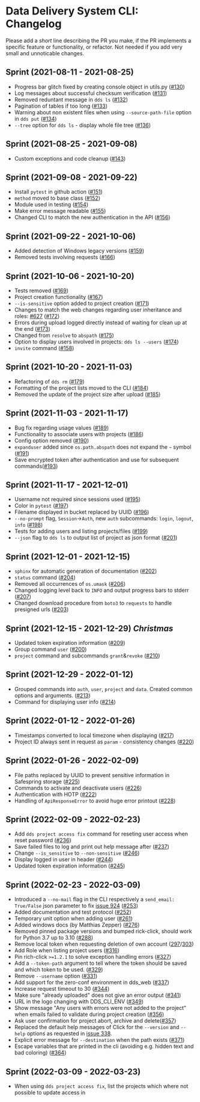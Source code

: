 # Data Delivery System CLI: Changelog

Please add a _short_ line describing the PR you make, if the PR implements a specific feature or functionality, or refactor. Not needed if you add very small and unnoticable changes.

## Sprint (2021-08-11 - 2021-08-25)

* Progress bar glitch fixed by creating console object in utils.py ([#130](https://github.com/ScilifelabDataCentre/dds_cli/pull/130))
* Log messages about successful checksum verification ([#131](https://github.com/ScilifelabDataCentre/dds_cli/pull/131))
* Removed reduntant message in `dds ls` ([#132](https://github.com/ScilifelabDataCentre/dds_cli/pull/132))
* Pagination of tables if too long ([#133](https://github.com/ScilifelabDataCentre/dds_cli/pull/133))
* Warning about non existent files when using `--source-path-file` option in `dds put` ([#134](https://github.com/ScilifelabDataCentre/dds_cli/pull/134))
* `--tree` option for `dds ls` - display whole file tree ([#136](https://github.com/ScilifelabDataCentre/dds_cli/pull/136))

## Sprint (2021-08-25 - 2021-09-08)

* Custom exceptions and code cleanup ([#143](https://github.com/ScilifelabDataCentre/dds_cli/pull/143))

## Sprint (2021-09-08 - 2021-09-22)

* Install `pytest` in github action ([#151](https://github.com/ScilifelabDataCentre/dds_cli/pull/151))
* `method` moved to base class ([#152](https://github.com/ScilifelabDataCentre/dds_cli/pull/152))
* Module used in testing ([#154](https://github.com/ScilifelabDataCentre/dds_cli/pull/154))
* Make error message readable ([#155](https://github.com/ScilifelabDataCentre/dds_cli/pull/155))
* Changed CLI to match the new authentication in the API ([#156](https://github.com/ScilifelabDataCentre/dds_cli/pull/156))

## Sprint (2021-09-22 - 2021-10-06)

* Added detection of Windows legacy versions ([#159](https://github.com/ScilifelabDataCentre/dds_cli/pull/159))
* Removed tests involving requests ([#166](https://github.com/ScilifelabDataCentre/dds_cli/pull/166))

## Sprint (2021-10-06 - 2021-10-20)

* Tests removed ([#169](https://github.com/ScilifelabDataCentre/dds_cli/pull/169))
* Project creation functionality ([#167](https://github.com/ScilifelabDataCentre/dds_cli/pull/167))
* `--is-sensitive` option added to project creation ([#171](https://github.com/ScilifelabDataCentre/dds_cli/pull/171))
* Changes to match the web changes regarding user inheritance and roles: [#627](https://github.com/ScilifelabDataCentre/dds_web/pull/627) ([#172](https://github.com/ScilifelabDataCentre/dds_cli/pull/172))
* Errors during upload logged directly instead of waiting for clean up at the end ([#173](https://github.com/ScilifelabDataCentre/dds_cli/pull/173))
* Changed from `resolve` to `abspath` ([#175](https://github.com/ScilifelabDataCentre/dds_cli/pull/175))
* Option to display users involved in projects: `dds ls --users` ([#174](https://github.com/ScilifelabDataCentre/dds_cli/pull/174))
* `invite` command ([#158](https://github.com/ScilifelabDataCentre/dds_cli/pull/158))

## Sprint (2021-10-20 - 2021-11-03)

* Refactoring of `dds rm` ([#179](https://github.com/ScilifelabDataCentre/dds_cli/pull/179))
* Formatting of the project lists moved to the CLI ([#184](https://github.com/ScilifelabDataCentre/dds_cli/pull/184))
* Removed the update of the project size after upload ([#185](https://github.com/ScilifelabDataCentre/dds_cli/pull/185))

## Sprint (2021-11-03 - 2021-11-17)

* Bug fix regarding usage values ([#189](https://github.com/ScilifelabDataCentre/dds_cli/pull/189))
* Functionality to associate users with projects ([#186](https://github.com/ScilifelabDataCentre/dds_cli/pull/186))
* Config option removed ([#190](https://github.com/ScilifelabDataCentre/dds_cli/pull/190))
* `expanduser` added since `os.path.abspath` does not expand the `~` symbol ([#191](https://github.com/ScilifelabDataCentre/dds_cli/pull/191))
* Save encrypted token after authentication and use for subsequent commands([#193](https://github.com/ScilifelabDataCentre/dds_cli/pull/193))

## Sprint (2021-11-17 - 2021-12-01)

* Username not required since sessions used ([#195](https://github.com/ScilifelabDataCentre/dds_cli/pull/195))
* Color in `pytest` ([#197](https://github.com/ScilifelabDataCentre/dds_cli/pull/197))
* Filename displayed in bucket replaced by UUID ([#196](https://github.com/ScilifelabDataCentre/dds_cli/pull/196))
* `--no-prompt` flag, `Session`->`Auth`, new `auth` subcommands: `login`, `logout`, `info` ([#198](https://github.com/ScilifelabDataCentre/dds_cli/pull/198))
* Tests for adding users and listing projects/files ([#199](https://github.com/ScilifelabDataCentre/dds_cli/pull/199))
* `--json` flag to `dds ls` to output list of project as json format ([#201](https://github.com/ScilifelabDataCentre/dds_cli/pull/201))

## Sprint (2021-12-01 - 2021-12-15)

* `sphinx` for automatic generation of documentation ([#202](https://github.com/ScilifelabDataCentre/dds_cli/pull/202))
* `status` command ([#204](https://github.com/ScilifelabDataCentre/dds_cli/pull/204))
* Removed all occurrences of `os.umask` ([#206](https://github.com/ScilifelabDataCentre/dds_cli/pull/206))
* Changed logging level back to `INFO` and output progress bars to stderr ([#207](https://github.com/ScilifelabDataCentre/dds_cli/pull/209))
* Changed download procedure from `boto3` to `requests` to handle presigned urls ([#203](https://github.com/ScilifelabDataCentre/dds_cli/pull/203))

## Sprint (2021-12-15 - 2021-12-29) _Christmas_

* Updated token expiration information ([#209](https://github.com/ScilifelabDataCentre/dds_cli/pull/209))
* Group command `user` ([#200](https://github.com/ScilifelabDataCentre/dds_cli/pull/200))
* `project` command and subcommands `grant`&`revoke` ([#210](https://github.com/ScilifelabDataCentre/dds_cli/pull/210))

## Sprint (2021-12-29 - 2022-01-12)

* Grouped commands into `auth`, `user`, `project` and `data`. Created common options and arguments. ([#213](https://github.com/ScilifelabDataCentre/dds_cli/pull/213))
* Command for displaying user info ([#214](https://github.com/ScilifelabDataCentre/dds_cli/pull/214))

## Sprint (2022-01-12 - 2022-01-26)

* Timestamps converted to local timezone when displaying ([#217](https://github.com/ScilifelabDataCentre/dds_cli/pull/217))
* Project ID always sent in request as `param` - consistency changes ([#220](https://github.com/ScilifelabDataCentre/dds_cli/pull/220))

## Sprint (2022-01-26 - 2022-02-09)

* File paths replaced by UUID to prevent sensitive information in Safespring storage ([#225](https://github.com/ScilifelabDataCentre/dds_cli/pull/225))
* Commands to activate and deactivate users ([#226](https://github.com/ScilifelabDataCentre/dds_cli/pull/226))
* Authentication with HOTP ([#222](https://github.com/ScilifelabDataCentre/dds_cli/pull/222))
* Handling of `ApiResponseError` to avoid huge error printout ([#228](https://github.com/ScilifelabDataCentre/dds_cli/pull/228))

## Sprint (2022-02-09 - 2022-02-23)

* Add `dds project access fix` command for reseting user access when reset password ([#236](https://github.com/ScilifelabDataCentre/dds_cli/pull/236))
* Save failed files to log and print out help message after ([#237](https://github.com/ScilifelabDataCentre/dds_cli/pull/237))
* Change `--is_sensitive` to `--non-sensitive` ([#246](https://github.com/ScilifelabDataCentre/dds_cli/pull/246))
* Display logged in user in header ([#244](https://github.com/ScilifelabDataCentre/dds_cli/pull/244))
* Updated token expiration information ([#245](https://github.com/scilifelabdatacentre/dds_cli/issues/245))

## Sprint (2022-02-23 - 2022-03-09)

* Introduced a `--no-mail` flag in the CLI respectively a `send_email: True/False` json parameter to fix [issue 924](https://github.com/scilifelabdatacentre/dds_web/issues/924) ([#253](https://github.com/ScilifelabDataCentre/dds_cli/pull/253))
* Added documentation and test protocol ([#252](https://github.com/ScilifelabDataCentre/dds_cli/pull/252))
* Temporary unit option when adding user ([#261](https://github.com/ScilifelabDataCentre/dds_cli/pull/261))
* Added windows docs (by Matthias Zepper) ([#276](https://github.com/ScilifelabDataCentre/dds_cli/pull/276))
* Removed pinned package versions and bumped rick-click, should work for Python 3.7 up to 3.10 ([#288](https://github.com/ScilifelabDataCentre/dds_cli/pull/288))
* Remove local token when requesting deletion of own account ([297](https://github.com/ScilifelabDataCentre/dds_cli/pull/297)/[303](https://github.com/ScilifelabDataCentre/dds_cli/pull/303))
* Add Role when listing project users ([#316](https://github.com/ScilifelabDataCentre/dds_cli/pull/316))
* Pin rich-click `>=1.2.1` to solve exception handling errors ([#327](https://github.com/ScilifelabDataCentre/dds_cli/pull/327))
* Add a `--token-path` argument to tell where the token should be saved and which token to be used. ([#329](https://github.com/ScilifelabDataCentre/dds_cli/pull/329))
* Remove `--username` option ([#331](https://github.com/ScilifelabDataCentre/dds_cli/pull/331))
* Add support for the zero-conf environment in dds_web ([#337](https://github.com/ScilifelabDataCentre/dds_cli/pull/337))
* Increase request timeout to 30 ([#344](https://github.com/ScilifelabDataCentre/dds_cli/pull/344))
* Make sure "already uploaded" does not give an error output ([#341](https://github.com/ScilifelabDataCentre/dds_cli/pull/341))
* URL in the logo changing with DDS_CLI_ENV ([#349](https://github.com/ScilifelabDataCentre/dds_cli/pull/349))
* Show message "Any users with errors were not added to the project" when emails failed to validate during project creation ([#356](https://github.com/ScilifelabDataCentre/dds_cli/pull/356))
* Ask user confirmation for project abort, archive and delete([#357](https://github.com/ScilifelabDataCentre/dds_cli/pull/357))
* Replaced the default help messages of Click for the `--version` and `--help` options as requested in [issue 338](https://github.com/scilifelabdatacentre/dds_web/issues/338).
* Explicit error message for `--destination` when the path exists ([#371](https://github.com/ScilifelabDataCentre/dds_cli/pull/371))
* Escape variables that are printed in the cli (avoiding e.g. hidden text and bad coloring) ([#364](https://github.com/ScilifelabDataCentre/dds_cli/pull/364))

## Sprint (2022-03-09 - 2022-03-23)

* When using `dds project access fix`, list the projects which where not possible to update access in
